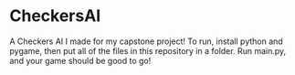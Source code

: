 # CheckersAI
A Checkers AI I made for my capstone project!
To run, install python and pygame, then put all of the files in this repository in a folder. Run main.py, and your game should be good to go!
